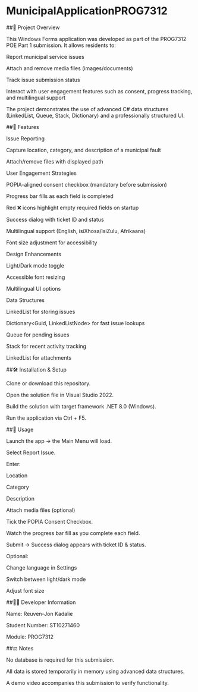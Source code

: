 # MunicipalApplicationPROG7312
##📌 Project Overview

This Windows Forms application was developed as part of the PROG7312 POE Part 1 submission.
It allows residents to:

Report municipal service issues

Attach and remove media files (images/documents)

Track issue submission status

Interact with user engagement features such as consent, progress tracking, and multilingual support

The project demonstrates the use of advanced C# data structures (LinkedList, Queue, Stack, Dictionary) and a professionally structured UI.

##🚀 Features

Issue Reporting

Capture location, category, and description of a municipal fault

Attach/remove files with displayed path

User Engagement Strategies

POPIA-aligned consent checkbox (mandatory before submission)

Progress bar fills as each field is completed

Red ❌ icons highlight empty required fields on startup

Success dialog with ticket ID and status

Multilingual support (English, isiXhosa/isiZulu, Afrikaans)

Font size adjustment for accessibility

Design Enhancements

Light/Dark mode toggle

Accessible font resizing

Multilingual UI options

Data Structures

LinkedList<Issue> for storing issues

Dictionary<Guid, LinkedListNode<Issue>> for fast issue lookups

Queue<Guid> for pending issues

Stack<Guid> for recent activity tracking

LinkedList<string> for attachments

##🛠️ Installation & Setup

Clone or download this repository.

Open the solution file in Visual Studio 2022.

Build the solution with target framework .NET 8.0 (Windows).

Run the application via Ctrl + F5.

##📖 Usage

Launch the app → the Main Menu will load.

Select Report Issue.

Enter:

Location

Category

Description

Attach media files (optional)

Tick the POPIA Consent Checkbox.

Watch the progress bar fill as you complete each field.

Submit → Success dialog appears with ticket ID & status.

Optional:

Change language in Settings

Switch between light/dark mode

Adjust font size

##👨‍💻 Developer Information

Name: Reuven-Jon Kadalie

Student Number: ST10271460

Module: PROG7312

##⚖️ Notes

No database is required for this submission.

All data is stored temporarily in memory using advanced data structures.

A demo video accompanies this submission to verify functionality.
